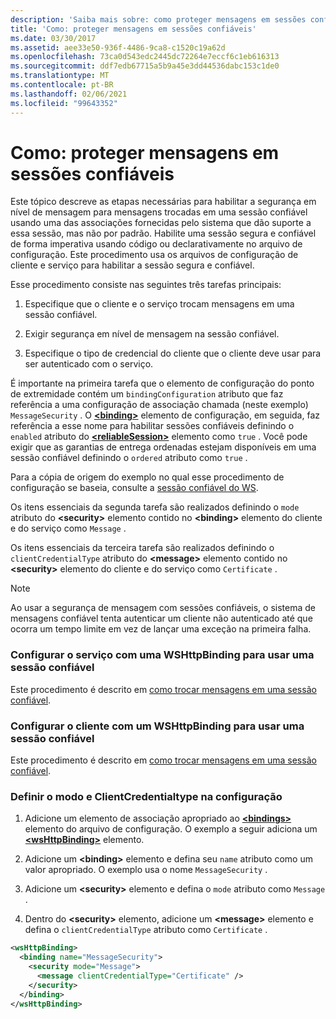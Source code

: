 ```yaml
---
description: 'Saiba mais sobre: como proteger mensagens em sessões confiáveis'
title: 'Como: proteger mensagens em sessões confiáveis'
ms.date: 03/30/2017
ms.assetid: aee33e50-936f-4486-9ca8-c1520c19a62d
ms.openlocfilehash: 73ca0d543edc2445dc72264e7eccf6c1eb616313
ms.sourcegitcommit: ddf7edb67715a5b9a45e3dd44536dabc153c1de0
ms.translationtype: MT
ms.contentlocale: pt-BR
ms.lasthandoff: 02/06/2021
ms.locfileid: "99643352"
---
```

# <a name="how-to-secure-messages-within-reliable-sessions"></a>Como: proteger mensagens em sessões confiáveis

Este tópico descreve as etapas necessárias para habilitar a segurança em nível de mensagem para mensagens trocadas em uma sessão confiável usando uma das associações fornecidas pelo sistema que dão suporte a essa sessão, mas não por padrão. Habilite uma sessão segura e confiável de forma imperativa usando código ou declarativamente no arquivo de configuração. Este procedimento usa os arquivos de configuração de cliente e serviço para habilitar a sessão segura e confiável.

Esse procedimento consiste nas seguintes três tarefas principais:

1. Especifique que o cliente e o serviço trocam mensagens em uma sessão confiável.

1. Exigir segurança em nível de mensagem na sessão confiável.

1. Especifique o tipo de credencial do cliente que o cliente deve usar para ser autenticado com o serviço.

É importante na primeira tarefa que o elemento de configuração do ponto de extremidade contém um `bindingConfiguration` atributo que faz referência a uma configuração de associação chamada (neste exemplo) `MessageSecurity` . O [**\<binding>**](../../configure-apps/file-schema/wcf/bindings.md) elemento de configuração, em seguida, faz referência a esse nome para habilitar sessões confiáveis definindo o `enabled` atributo do [**\<reliableSession>**](/previous-versions/ms731375(v=vs.90)) elemento como `true` . Você pode exigir que as garantias de entrega ordenadas estejam disponíveis em uma sessão confiável definindo o `ordered` atributo como `true` .

Para a cópia de origem do exemplo no qual esse procedimento de configuração se baseia, consulte a [sessão confiável do WS](../samples/ws-reliable-session.md).

Os itens essenciais da segunda tarefa são realizados definindo o `mode` atributo do **\<security>** elemento contido no **\<binding>** elemento do cliente e do serviço como `Message` .

Os itens essenciais da terceira tarefa são realizados definindo o `clientCredentialType` atributo do **\<message>** elemento contido no **\<security>** elemento do cliente e do serviço como `Certificate` .

> [!NOTE]
> Ao usar a segurança de mensagem com sessões confiáveis, o sistema de mensagens confiável tenta autenticar um cliente não autenticado até que ocorra um tempo limite em vez de lançar uma exceção na primeira falha.

### <a name="configure-the-service-with-a-wshttpbinding-to-use-a-reliable-session"></a>Configurar o serviço com uma WSHttpBinding para usar uma sessão confiável

Este procedimento é descrito em [como trocar mensagens em uma sessão confiável](how-to-exchange-messages-within-a-reliable-session.md).

### <a name="configure-the-client-with-a-wshttpbinding-to-use-a-reliable-session"></a>Configurar o cliente com um WSHttpBinding para usar uma sessão confiável

Este procedimento é descrito em [como trocar mensagens em uma sessão confiável](how-to-exchange-messages-within-a-reliable-session.md).

### <a name="set-the-mode-and-clientcredentialtype-in-configuration"></a>Definir o modo e ClientCredentialtype na configuração

1. Adicione um elemento de associação apropriado ao [**\<bindings>**](../../configure-apps/file-schema/wcf/bindings.md) elemento do arquivo de configuração. O exemplo a seguir adiciona um [**\<wsHttpBinding>**](../../configure-apps/file-schema/wcf/wshttpbinding.md) elemento.

1. Adicione um **\<binding>** elemento e defina seu `name` atributo como um valor apropriado. O exemplo usa o nome `MessageSecurity` .

1. Adicione um **\<security>** elemento e defina o `mode` atributo como `Message` .

1. Dentro do **\<security>** elemento, adicione um **\<message>** elemento e defina o `clientCredentialType` atributo como `Certificate` .

```xml
<wsHttpBinding>
  <binding name="MessageSecurity">
    <security mode="Message">
      <message clientCredentialType="Certificate" />
    </security>
  </binding>
</wsHttpBinding>
```
